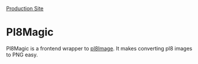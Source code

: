 
[Production Site](https://pl8magic.binaryalchemist.com/)
# Pl8Magic
Pl8Magic is a frontend wrapper to [pl8Image](https://github.com/s-ayers/pl8image).  It makes converting pl8 images to PNG easy.
